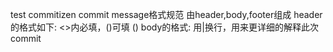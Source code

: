 test commitizen
commit message格式规范
由header,body,footer组成
header的格式如下:
<>内必填，()可填
<type>(<scope>)<subject>
body的格式: 用|换行，用来更详细的解释此次commit